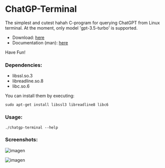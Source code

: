 # ChatGP-Terminal
<p align=justify>
  The simplest and cutest hahah C-program for querying ChatGPT from Linux terminal. At the moment, only model 'gpt-3.5-turbo' is supported. 
</p>
<ul>
  <li> Download: <a href="https://github.com/Lucho-A/ChatGP-Terminal/releases/latest">here</a></li>
  <li>Documentation (man): <a href="https://github.com/Lucho-A/ChatGP-Terminal/blob/master/ChatGP-Terminal/Man/chatgp-terminal.1">here</a></li>
</ul>
<p>
  Have Fun!
</p>

### Dependencies:
<ul>
  <li>libssl.so.3</li>
  <li>libreadline.so.8</li>
  <li>libc.so.6</li>
</ul>

You can install them by executing:


```
sudo apt-get install libssl3 libreadline8 libc6
```

### Usage:

```
./chatgp-terminal --help
```

### Screenshots:

![imagen](https://github.com/Lucho-A/ChatGP-Terminal/assets/40904281/9d9fe8e5-5f9e-4378-a595-9e666f483c12)

![imagen](https://github.com/Lucho-A/ChatGP-Terminal/assets/40904281/4042464a-aefc-49e7-babb-9e3a6e796053)

